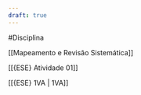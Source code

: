 ```yaml
---
draft: true
---
```



#Disciplina  

[[Mapeamento e Revisão Sistemática]]

[[{ESE} Atividade 01]]

[[{ESE} 1VA | 1VA]]
